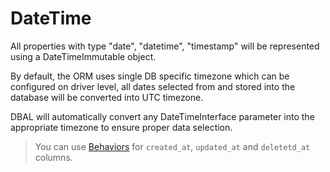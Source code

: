 # DateTime

All properties with type "date", "datetime", "timestamp" will be represented using a DateTimeImmutable object.

By default, the ORM uses single DB specific timezone which can be configured on driver level, all dates selected from
and stored into the database will be converted into UTC timezone.

DBAL will automatically convert any DateTimeInterface parameter into the appropriate timezone to ensure proper data
selection.

> You can use [Behaviors](/docs/en/entity-behaviors/timestamps.md) for `created_at`, `updated_at` and `deletetd_at` columns.
